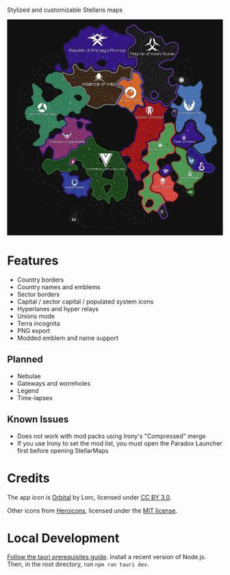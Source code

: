 Stylized and customizable Stellaris maps

<img src="./examples/default.png" alt="Example map">

# Features

- Country borders
- Country names and emblems
- Sector borders
- Capital / sector capital / populated system icons
- Hyperlanes and hyper relays
- Unions mode
- Terra incognita
- PNG export
- Modded emblem and name support

## Planned

- Nebulae
- Gateways and wormholes
- Legend
- Time-lapses

## Known Issues

- Does not work with mod packs using Irony's "Compressed" merge
- If you use Irony to set the mod list, you must open the Paradox Launcher first before opening StellarMaps

# Credits

The app icon is [Orbital](https://game-icons.net/1x1/lorc/orbital.html) by Lorc, licensed under [CC BY 3.0](http://creativecommons.org/licenses/by/3.0/).

Other icons from [Heroicons](https://heroicons.com), licensed under the [MIT license](https://github.com/tailwindlabs/heroicons/blob/master/LICENSE).

# Local Development

[Follow the tauri prerequisites guide](https://tauri.app/v1/guides/getting-started/prerequisites). Install a recent version of Node.js. Then, in the root directory, run `npm run tauri dev`.

